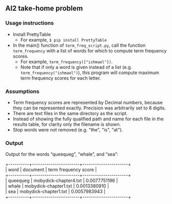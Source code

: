 ## AI2 take-home problem

### Usage instructions
+ Install PrettyTable 
	+ For example, ```$ pip install PrettyTable```
+ In the main() function of ```term_freq_script.py```, call the function ```term_frequency``` with a list of words for which to compute term frequency scores.
	+ For example, ```term_frequency(["ishmael"])```.
	+ Note that if only a word is given instead of a list (e.g. ```term_frequency("ishmael")```), this program will compute maximum term frequency scores for each letter.

### Assumptions
+ Term frequency scores are represented by Decimal numbers, because they can be represented exactly. Precision was arbitrarily set to 8 digits.
+ There are text files in the same directory as the script.
+ Instead of showing the fully qualified path and name for each file in the results table, for clarity only the filename is shown.
+ Stop words were not removed (e.g. "the", "is", "at").

### Output
Output for the words “queequeg”, “whale”, and “sea”:

+----------+-----------------------+----------------------+<br>
|   word   |        document       | term frequency score |<br>
+----------+-----------------------+----------------------+<br>
| queequeg | mobydick-chapter4.txt |     0.0077751196     |<br>
|  whale   | mobydick-chapter1.txt |     0.0013380910     |<br>
|   sea    | mobydick-chapter1.txt |     0.0057983943     |<br>
+----------+-----------------------+----------------------+<br>